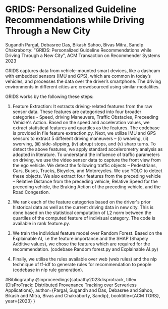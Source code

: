 # GRIDS: Personalized Guideline Recommendations while Driving Through a New City

Sugandh Pargal, Debasree Das, Bikash Sahoo, Bivas Mitra, Sandip Chakraborty: "GRIDS: Personalized Guideline Recommendations while Driving Through a New City", ACM Transaction on Recommender Systems 2023

GRIDS captures data from vehicle-mounted smart devices, like a dashcam with embedded sensors (IMU and GPS), which are common in today’s vehicles, and processes the data over the driver’s smartphone. The driving environments in different cities are crowdsourced using similar modalities. 

GRIDS works by the following these steps:
1. Feature Extraction: It extracts driving-related features from the raw sensor data. These features are categoriesd into four broader categories - Speed, driving 
   Maneuvers, Traffic Obstacles, Preceeding Vehicle's Action.
   Based on the speed and acceleration values, we extract statistical features and quartiles as the features. The codebase is provided in file feature extraction.py.
   Next, we utilize IMU and GPS sensors to extract 5 different driving maneuvers – (i) weaving, (ii) swerving, (iii) side-slipping, (iv) abrupt stops, and (v) sharp turns.     To detect the above features, we apply standard accelerometry analysis as adopted in literature.
   To understand the influence of traffic parameters on driving, we use the video sensor data to capture the front view from the ego vehicle. We detect the following 
   traffic objects – Pedestrians, Cars, Buses, Trucks, Bicycles, and Motorcycles. We use YOLO to detect these objects.
   We also extract four features from the preceding vehicle – Relative Distance from the preceding vehicle, Relative Speed for the preceding vehicle, the Braking Action of 
   the preceding vehicle, and the Road Congestion.

2. We rank each of the feature categories based on the driver's prior historical data as well as the current driving data in new city. This is done based on the statistical computation of L2 norm between the quartiles of the computed feature of indivisual category. The code is available in rank feature.py.
3. We train the individual feature model over Random Forest. Based on the Explainable AI, i.e the feature importance and the SHAP (Shapely Additive values), we chose the features which are required for the recommendation. (codebase Random forest.py and Explainable AI.py)
4. Finally, we utilise the rules available over web (web rules) and the nlp technique of tf-idf to generate rules for recommendation to people (codebase in nlp rule generation).

#Bibliography
@inproceedings{satpathy2023disprotrack,
  title={DisProTrack: Distributed Provenance Tracking over Serverless Applications},
  author={Pargal, Sugandh and Das, Debasree and Sahoo, Bikash and Mitra, Bivas and Chakraborty, Sandip},
  booktitle={ACM TORS},
  year={2023}
}

